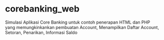 # corebanking_web
Simulasi Aplikasi Core Banking untuk contoh penerapan HTML dan PHP yang memungkinkankan pembuatan Account, Menampilkan Daftar Account, Setoran, Penarikan, Informasi Saldo
